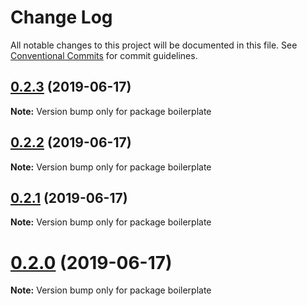 # Change Log

All notable changes to this project will be documented in this file.
See [Conventional Commits](https://conventionalcommits.org) for commit guidelines.

## [0.2.3](https://github.com/jaccomeijer/wheelroom/compare/boilerplate@0.2.2...boilerplate@0.2.3) (2019-06-17)

**Note:** Version bump only for package boilerplate





## [0.2.2](https://github.com/jaccomeijer/wheelroom/compare/boilerplate@0.2.1...boilerplate@0.2.2) (2019-06-17)

**Note:** Version bump only for package boilerplate





## [0.2.1](https://github.com/jaccomeijer/wheelroom/compare/boilerplate@0.2.0...boilerplate@0.2.1) (2019-06-17)

**Note:** Version bump only for package boilerplate





# [0.2.0](https://github.com/jaccomeijer/wheelroom/compare/boilerplate@0.1.5...boilerplate@0.2.0) (2019-06-17)

**Note:** Version bump only for package boilerplate
